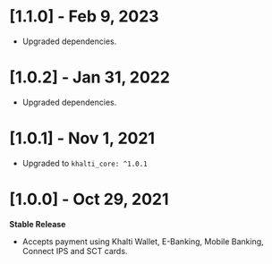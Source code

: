 # [1.1.0] - Feb 9, 2023
- Upgraded dependencies.

# [1.0.2] - Jan 31, 2022
- Upgraded dependencies.

# [1.0.1] - Nov 1, 2021
- Upgraded to `khalti_core: ^1.0.1`

# [1.0.0] - Oct 29, 2021
**Stable Release**
- Accepts payment using Khalti Wallet, E-Banking, Mobile Banking, Connect IPS and SCT cards.